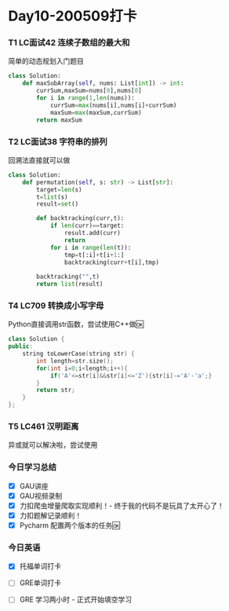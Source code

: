# Day10-200509打卡

### T1 LC面试42 连续子数组的最大和

简单的动态规划入门题目

```python
class Solution:
    def maxSubArray(self, nums: List[int]) -> int:
        currSum,maxSum=nums[0],nums[0]
        for i in range(1,len(nums)):
            currSum=max(nums[i],nums[i]+currSum)
            maxSum=max(maxSum,currSum)
        return maxSum
```

### T2 LC面试38 字符串的排列

回溯法直接就可以做

```python
class Solution:
    def permutation(self, s: str) -> List[str]:
        target=len(s)
        t=list(s)
        result=set()

        def backtracking(curr,t):
            if len(curr)==target:
                result.add(curr)
                return 
            for i in range(len(t)):
                tmp=t[:i]+t[i+1:]
                backtracking(curr+t[i],tmp)
        
        backtracking("",t)
        return list(result)
```

### T4 LC709 转换成小写字母

Python直接调用str函数，尝试使用C++做🆗

```cpp
class Solution {
public:
    string toLowerCase(string str) {
        int length=str.size();
        for(int i=0;i<length;i++){
            if('A'<=str[i]&&str[i]<='Z'){str[i]-='A'-'a';}
        }
        return str;
    }
};
```

### T5 LC461 汉明距离

异或就可以解决啦，尝试使用

### 今日学习总结

- [x] GAU讲座
- [x] GAU视频录制
- [x] 力扣爬虫增量爬取实现顺利！- 终于我的代码不是玩具了太开心了！
- [x] 力扣题解记录顺利！
- [x] Pycharm 配置两个版本的任务🆗

### 今日英语

- [x]  托福单词打卡

- [ ]  GRE单词打卡
- [ ]  GRE 学习两小时 - 正式开始填空学习